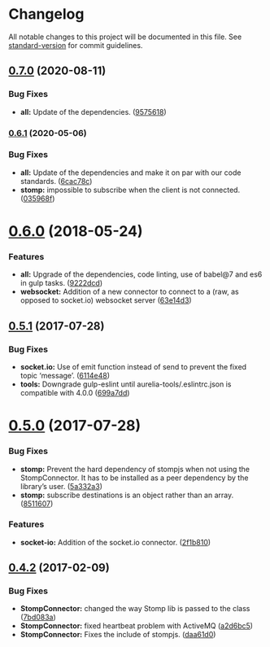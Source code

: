# Changelog

All notable changes to this project will be documented in this file. See [standard-version](https://github.com/conventional-changelog/standard-version) for commit guidelines.

## [0.7.0](https://github.com/atomictech/aurelia-pubsub/compare/v0.6.1...v0.7.0) (2020-08-11)


### Bug Fixes

* **all:** Update of the dependencies. ([9575618](https://github.com/atomictech/aurelia-pubsub/commit/95756182dcf4ee2e9510bc58b7bc6c8838472436))

### [0.6.1](https://github.com/atomictech/aurelia-pubsub/compare/v0.6.0...v0.6.1) (2020-05-06)


### Bug Fixes

* **all:** Update of the dependencies and make it on par with our code standards. ([6cac78c](https://github.com/atomictech/aurelia-pubsub/commit/6cac78c5b1ad8488b0844ef308bc8fc588c2eef2))
* **stomp:** impossible to subscribe when the client is not connected. ([035968f](https://github.com/atomictech/aurelia-pubsub/commit/035968f9256bdb36708d40b57758daef086d7d26))

<a name="0.6.0"></a>
# [0.6.0](https://github.com/atomictech/aurelia-pubsub/compare/v0.5.1...v0.6.0) (2018-05-24)


### Features

* **all:** Upgrade of the dependencies, code linting, use of babel@7 and es6 in gulp tasks. ([9222dcd](https://github.com/atomictech/aurelia-pubsub/commit/9222dcd))
* **websocket:** Addition of a new connector to connect to a (raw, as opposed to socket.io) websocket server ([63e14d3](https://github.com/atomictech/aurelia-pubsub/commit/63e14d3))



<a name="0.5.1"></a>
## [0.5.1](https://github.com/atomictech/aurelia-pubsub/compare/v0.5.0...v0.5.1) (2017-07-28)


### Bug Fixes

* **socket.io:** Use of emit function instead of send to prevent the fixed topic ‘message’. ([6114e48](https://github.com/atomictech/aurelia-pubsub/commit/6114e48))
* **tools:** Downgrade gulp-eslint until aurelia-tools/.eslintrc.json is compatible with 4.0.0 ([699a7dd](https://github.com/atomictech/aurelia-pubsub/commit/699a7dd))



<a name="0.5.0"></a>
# [0.5.0](https://github.com/atomictech/aurelia-pubsub/compare/0.4.2...v0.5.0) (2017-07-28)


### Bug Fixes

* **stomp:** Prevent the hard dependency of stompjs when not using the StompConnector. It has to be installed as a peer dependency by the library’s user. ([5a332a3](https://github.com/atomictech/aurelia-pubsub/commit/5a332a3))
* **stomp:** subscribe destinations is an object rather than an array. ([8511607](https://github.com/atomictech/aurelia-pubsub/commit/8511607))


### Features

* **socket-io:** Addition of the socket.io connector. ([2f1b810](https://github.com/atomictech/aurelia-pubsub/commit/2f1b810))



<a name="0.4.2"></a>
## [0.4.2](https://github.com/atomictech/aurelia-pubsub/compare/7bd083a...0.4.2) (2017-02-09)


### Bug Fixes

* **StompConnector:** changed the way Stomp lib is passed to the class ([7bd083a](https://github.com/atomictech/aurelia-pubsub/commit/7bd083a))
* **StompConnector:** fixed heartbeat problem with ActiveMQ ([a2d6bc5](https://github.com/atomictech/aurelia-pubsub/commit/a2d6bc5))
* **StompConnector:** Fixes the include of stompjs. ([daa61d0](https://github.com/atomictech/aurelia-pubsub/commit/daa61d0))
